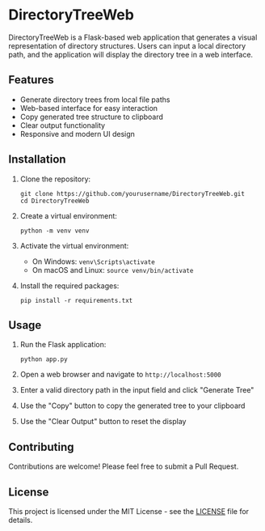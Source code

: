 # DirectoryTreeWeb

DirectoryTreeWeb is a Flask-based web application that generates a visual representation of directory structures. Users can input a local directory path, and the application will display the directory tree in a web interface.

## Features

- Generate directory trees from local file paths
- Web-based interface for easy interaction
- Copy generated tree structure to clipboard
- Clear output functionality
- Responsive and modern UI design

## Installation

1. Clone the repository:
   ```
   git clone https://github.com/yourusername/DirectoryTreeWeb.git
   cd DirectoryTreeWeb
   ```

2. Create a virtual environment:
   ```
   python -m venv venv
   ```

3. Activate the virtual environment:
   - On Windows: `venv\Scripts\activate`
   - On macOS and Linux: `source venv/bin/activate`

4. Install the required packages:
   ```
   pip install -r requirements.txt
   ```

## Usage

1. Run the Flask application:
   ```
   python app.py
   ```

2. Open a web browser and navigate to `http://localhost:5000`

3. Enter a valid directory path in the input field and click "Generate Tree"

4. Use the "Copy" button to copy the generated tree to your clipboard

5. Use the "Clear Output" button to reset the display

## Contributing

Contributions are welcome! Please feel free to submit a Pull Request.

## License

This project is licensed under the MIT License - see the [LICENSE](LICENSE) file for details.